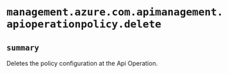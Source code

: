 # `management.azure.com.apimanagement.apioperationpolicy.delete`

## `summary`
Deletes the policy configuration at the Api Operation.


